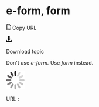 # e-form, form

![Copy URL](media/e-form-form/Copy.png)
Copy URL

![Download](media/e-form-form/Download.png)

Download topic

Don't use *e-form.* Use *form* instead. 

![In progress](media/e-form-form/activity-large.gif)

URL :
